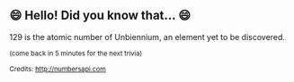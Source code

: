 ## :smile: Hello! Did you know that... :smile:
129 is the atomic number of Unbiennium, an element yet to be discovered.

<sup>(come back in 5 minutes for the next trivia)</sup>


<sup>Credits: http://numbersapi.com</sup>
